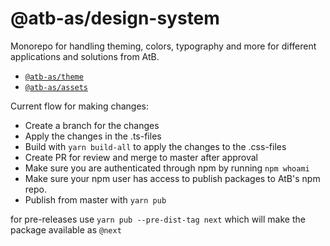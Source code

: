 # @atb-as/design-system

Monorepo for handling theming, colors, typography and more for different applications and solutions from AtB.

- [`@atb-as/theme`](./packages/theme)
- [`@atb-as/assets`](./packages/assets)


Current flow for making changes:
- Create a branch for the changes
- Apply the changes in the .ts-files
- Build with `yarn build-all` to apply the changes to the .css-files
- Create PR for review and merge to master after approval
- Make sure you are authenticated through npm by running `npm whoami`
- Make sure your npm user has access to publish packages to AtB's npm repo. 
- Publish from master with `yarn pub`

for pre-releases use `yarn pub --pre-dist-tag next` which will make the package available as `@next`
